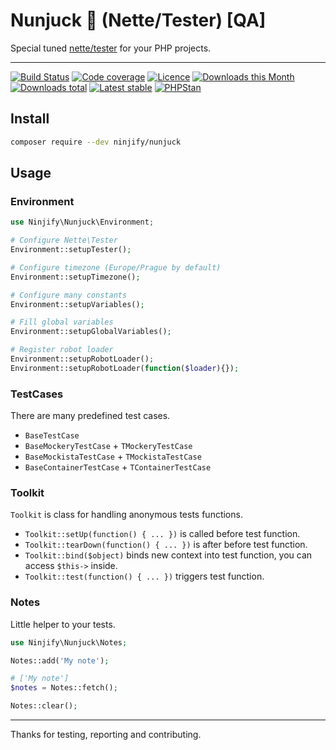 # Nunjuck :muscle: (Nette/Tester) [QA] 

Special tuned [nette/tester](https://github.com/nette/tester) for your PHP projects.

-----

[![Build Status](https://img.shields.io/travis/ninjify/nunjuck.svg?style=flat-square)](https://travis-ci.org/ninjify/nunjuck)
[![Code coverage](https://img.shields.io/coveralls/ninjify/nunjuck.svg?style=flat-square)](https://coveralls.io/r/ninjify/nunjuck)
[![Licence](https://img.shields.io/packagist/l/ninjify/nunjuck.svg?style=flat-square)](https://packagist.org/packages/ninjify/nunjuck)
[![Downloads this Month](https://img.shields.io/packagist/dm/ninjify/nunjuck.svg?style=flat-square)](https://packagist.org/packages/ninjify/nunjuck)
[![Downloads total](https://img.shields.io/packagist/dt/ninjify/nunjuck.svg?style=flat-square)](https://packagist.org/packages/ninjify/nunjuck)
[![Latest stable](https://img.shields.io/packagist/v/ninjify/nunjuck.svg?style=flat-square)](https://packagist.org/packages/ninjify/nunjuck)
[![PHPStan](https://img.shields.io/badge/PHPStan-enabled-brightgreen.svg?style=flat)](https://github.com/phpstan/phpstan)

## Install

```bash
composer require --dev ninjify/nunjuck
```

## Usage

### Environment

```php
use Ninjify\Nunjuck\Environment;

# Configure Nette\Tester
Environment::setupTester();

# Configure timezone (Europe/Prague by default)
Environment::setupTimezone();

# Configure many constants
Environment::setupVariables();

# Fill global variables
Environment::setupGlobalVariables();

# Register robot loader
Environment::setupRobotLoader();
Environment::setupRobotLoader(function($loader){});
```

### TestCases

There are many predefined test cases.

- `BaseTestCase`
- `BaseMockeryTestCase` + `TMockeryTestCase`
- `BaseMockistaTestCase` + `TMockistaTestCase`
- `BaseContainerTestCase` + `TContainerTestCase`

### Toolkit

`Toolkit` is class for handling anonymous tests functions.

- `Toolkit::setUp(function() { ... })` is called before test function.
- `Toolkit::tearDown(function() { ... })` is after before test function.
- `Toolkit::bind($object)` binds new context into test function, you can access `$this->` inside.
- `Toolkit::test(function() { ... })` triggers test function.

### Notes

Little helper to your tests.

```php
use Ninjify\Nunjuck\Notes;

Notes::add('My note');

# ['My note']
$notes = Notes::fetch(); 

Notes::clear();
```

---------------

Thanks for testing, reporting and contributing.
